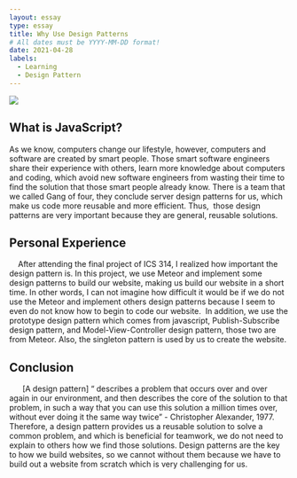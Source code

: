 ```yaml
---
layout: essay
type: essay
title: Why Use Design Patterns 
# All dates must be YYYY-MM-DD format!
date: 2021-04-28
labels: 
  - Learning
  - Design Pattern
---
```

<img class="ui medium left floated image" src="https://i.gr-assets.com/images/S/compressed.photo.goodreads.com/books/1348027904l/85009.jpg">


## What is JavaScript?
  As we know, computers change our lifestyle, however, computers and software are created by smart people. Those smart software engineers share their experience with others, learn more knowledge about computers and coding, which avoid new software engineers from wasting their time to find the solution that those smart people already know. There is a team that we called Gang of four, they conclude server design patterns for us, which make us code more reusable and more efficient. Thus,  those design patterns are very important because they are general, reusable solutions.
  
## Personal Experience 
    After attending the final project of ICS 314, I realized how important the design pattern is. In this project, we use Meteor and implement some design patterns to build our website, making us build our website in a short time. In other words, I can not imagine how difficult it would be if we do not use the Meteor and implement others design patterns because I seem to even do not know how to begin to code our website.  In addition, we use the prototype design pattern which comes from javascript, Publish-Subscribe design pattern, and Model-View-Controller design pattern, those two are from Meteor. Also, the singleton pattern is used by us to create the website. 
    
## Conclusion
      [A design pattern] “ describes a problem that occurs over and over again in our environment, and then describes the core of the solution to that problem, in such a way that you can use this solution a million times over, without ever doing it the same way twice” - Christopher Alexander, 1977. Therefore, a design pattern provides us a reusable solution to solve a common problem, and which is beneficial for teamwork, we do not need to explain to others how we find those solutions. Design patterns are the key to how we build websites, so we cannot without them because we have to build out a website from scratch which is very challenging for us. 
